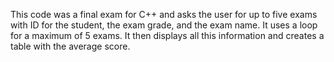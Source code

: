 This code was a final exam for C++ and asks the user for up to five exams with ID for the student, the exam grade, and the exam name. It uses a loop for a maximum of 5 exams. It then displays all this information and creates a table with the average score.
